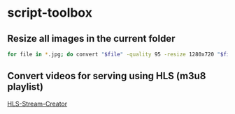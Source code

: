 # script-toolbox

## Resize all images in the current folder
```bash
for file in *.jpg; do convert "$file" -quality 95 -resize 1280x720 "$file"; done
```

## Convert videos for serving using HLS (m3u8 playlist)
[HLS-Stream-Creator](https://github.com/bentasker/HLS-Stream-Creator/)
